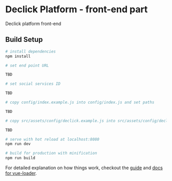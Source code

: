 # Declick Platform - front-end part

Declick platform front-end

## Build Setup

``` bash
# install dependencies
npm install

# set end point URL

TBD

# set social services ID

TBD

# copy config/index.example.js into config/index.js and set paths

TBD

# copy src/assets/config/declick.example.js into src/assets/config/declick.js and set urls to server and client

TBD

# serve with hot reload at localhost:8080
npm run dev

# build for production with minification
npm run build
```



For detailed explanation on how things work, checkout the [guide](http://vuejs-templates.github.io/webpack/) and [docs for vue-loader](http://vuejs.github.io/vue-loader).
